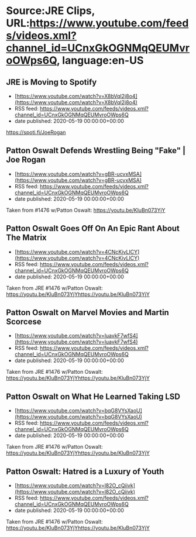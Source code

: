 # Source:JRE Clips, URL:https://www.youtube.com/feeds/videos.xml?channel_id=UCnxGkOGNMqQEUMvroOWps6Q, language:en-US

## JRE is Moving to Spotify
 - [https://www.youtube.com/watch?v=X8bVqI2j8o4](https://www.youtube.com/watch?v=X8bVqI2j8o4)
 - RSS feed: https://www.youtube.com/feeds/videos.xml?channel_id=UCnxGkOGNMqQEUMvroOWps6Q
 - date published: 2020-05-19 00:00:00+00:00

https://spoti.fi/JoeRogan

## Patton Oswalt Defends Wrestling Being "Fake" | Joe Rogan
 - [https://www.youtube.com/watch?v=gBR-ucvxMSA](https://www.youtube.com/watch?v=gBR-ucvxMSA)
 - RSS feed: https://www.youtube.com/feeds/videos.xml?channel_id=UCnxGkOGNMqQEUMvroOWps6Q
 - date published: 2020-05-19 00:00:00+00:00

Taken from #1476 w/Patton Oswalt:
https://youtu.be/KluBn073YjY

## Patton Oswalt Goes Off On An Epic Rant About The Matrix
 - [https://www.youtube.com/watch?v=4CNcKivLICY](https://www.youtube.com/watch?v=4CNcKivLICY)
 - RSS feed: https://www.youtube.com/feeds/videos.xml?channel_id=UCnxGkOGNMqQEUMvroOWps6Q
 - date published: 2020-05-19 00:00:00+00:00

Taken from JRE #1476 w/Patton Oswalt: https://youtu.be/KluBn073YjYhttps://youtu.be/KluBn073YjY

## Patton Oswalt on Marvel Movies and Martin Scorcese
 - [https://www.youtube.com/watch?v=luavkF7wfS4](https://www.youtube.com/watch?v=luavkF7wfS4)
 - RSS feed: https://www.youtube.com/feeds/videos.xml?channel_id=UCnxGkOGNMqQEUMvroOWps6Q
 - date published: 2020-05-19 00:00:00+00:00

Taken from JRE #1476 w/Patton Oswalt: https://youtu.be/KluBn073YjYhttps://youtu.be/KluBn073YjY

## Patton Oswalt on What He Learned Taking LSD
 - [https://www.youtube.com/watch?v=bqG8VYsXaoU](https://www.youtube.com/watch?v=bqG8VYsXaoU)
 - RSS feed: https://www.youtube.com/feeds/videos.xml?channel_id=UCnxGkOGNMqQEUMvroOWps6Q
 - date published: 2020-05-19 00:00:00+00:00

Taken from JRE #1476 w/Patton Oswalt: https://youtu.be/KluBn073YjYhttps://youtu.be/KluBn073YjY

## Patton Oswalt: Hatred is a Luxury of Youth
 - [https://www.youtube.com/watch?v=l82O_cQiivk](https://www.youtube.com/watch?v=l82O_cQiivk)
 - RSS feed: https://www.youtube.com/feeds/videos.xml?channel_id=UCnxGkOGNMqQEUMvroOWps6Q
 - date published: 2020-05-19 00:00:00+00:00

Taken from JRE #1476 w/Patton Oswalt: https://youtu.be/KluBn073YjYhttps://youtu.be/KluBn073YjY

